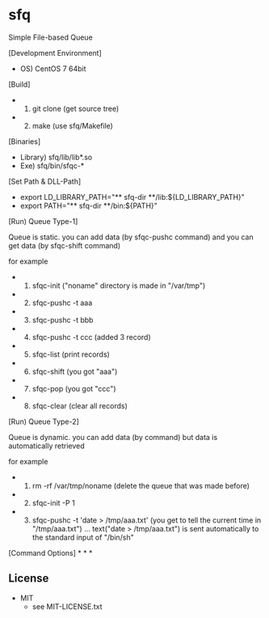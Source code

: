 sfq
===

Simple File-based Queue

[Development Environment]
* OS) CentOS 7 64bit

[Build]
* 1) git clone (get source tree)
* 2) make (use sfq/Makefile)

[Binaries]
* Library) sfq/lib/lib*.so
* Exe) sfq/bin/sfqc-*

[Set Path & DLL-Path]
* export LD_LIBRARY_PATH="** sfq-dir **/lib:${LD_LIBRARY_PATH}"
* export PATH="** sfq-dir **/bin:${PATH}"

[Run) Queue Type-1]

Queue is static. you can add data (by sfqc-pushc command) and you can get data (by sfqc-shift command)

for example
* 1) sfqc-init ("noname" directory is made in "/var/tmp")
* 2) sfqc-pushc -t aaa
* 3) sfqc-pushc -t bbb
* 4) sfqc-pushc -t ccc (added 3 record)
* 5) sfqc-list (print records)
* 6) sfqc-shift (you got "aaa")
* 7) sfqc-pop (you got "ccc")
* 8) sfqc-clear (clear all records)

[Run) Queue Type-2]

Queue is dynamic. you can add data (by command) but data is automatically retrieved

for example
* 1) rm -rf /var/tmp/noname (delete the queue that was made before)
* 2) sfqc-init -P 1
* 3) sfqc-pushc -t 'date > /tmp/aaa.txt' (you get to tell the current time in "/tmp/aaa.txt")
... text("date > /tmp/aaa.txt") is sent automatically to the standard input of "/bin/sh"

[Command Options]
*
*
*

## License
* MIT  
    * see MIT-LICENSE.txt

